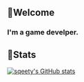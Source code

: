 ## 👋Welcome ##
### I'm a game develper.
## 🌱Stats ##
[![sqeety's GitHub stats](https://github-readme-stats.vercel.app/api?username=sqeety&show_icons=true&theme=dark)](https://github.com/sqeety/github-readme-stats)
